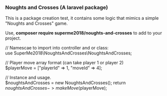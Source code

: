 <h3> Noughts and Crosses (A laravel package)</h3>

<p>
  This is a package creation test, it contains some logic that mimics a simple "Noughts and Crosses" game.
</p>

<p>

Use, <strong>composer require superme2018/noughts-and-crosses</strong> to add to your project.

</p>

<p>

// Namescae to import into controller and or class: <br>
use SuperMe2018\NoughtsAndCrosses\NoughtsAndCrosses;

// Player move array format (can take player 1 or player 2) <br>
$playerMove = ["playerId" => 1, "moveId" => 4];

// Instance and usage.<br>
$noughtsAndCrosses = new NoughtsAndCrosses(); 
return $noughtsAndCrosses->makeMove($playerMove);

</p>

  
